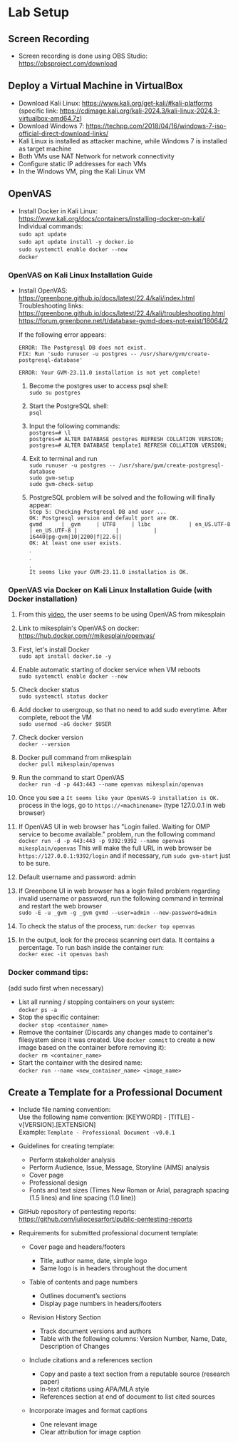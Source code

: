# Lab Setup

## Screen Recording
- Screen recording is done using OBS Studio: https://obsproject.com/download

## Deploy a Virtual Machine in VirtualBox
- Download Kali Linux: https://www.kali.org/get-kali/#kali-platforms (specific link: https://cdimage.kali.org/kali-2024.3/kali-linux-2024.3-virtualbox-amd64.7z)
- Download Windows 7: https://techpp.com/2018/04/16/windows-7-iso-official-direct-download-links/ 
- Kali Linux is installed as attacker machine, while Windows 7 is installed as target machine
- Both VMs use NAT Network for network connectivity
- Configure static IP addresses for each VMs
- In the Windows VM, ping the Kali Linux VM

## OpenVAS
- Install Docker in Kali Linux: https://www.kali.org/docs/containers/installing-docker-on-kali/<br/>
  Individual commands:<br/>
    `sudo apt update`<br/>
    `sudo apt update install -y docker.io`<br/>
    `sudo systemctl enable docker --now`<br/>
    `docker`

### OpenVAS on Kali Linux Installation Guide
- Install OpenVAS: https://greenbone.github.io/docs/latest/22.4/kali/index.html <br/>
  Troubleshooting links:<br/>
    https://greenbone.github.io/docs/latest/22.4/kali/troubleshooting.html<br/>
    https://forum.greenbone.net/t/database-gvmd-does-not-exist/18064/2<br/>
  
  If the following error appears:<br/>

  `ERROR: The Postgresql DB does not exist.`<br/>
        `FIX: Run 'sudo runuser -u postgres -- /usr/share/gvm/create-postgresql-database'`<br/>

  `ERROR: Your GVM-23.11.0 installation is not yet complete!`<br/>
  
  1. Become the postgres user to access psql shell:<br/>
     `sudo su postgres`<br/>

  2. Start the PostgreSQL shell:<br/>
     `psql`<br/>

  3. Input the following commands:<br/>
     `postgres=# \l`<br/>
     `postgres=# ALTER DATABASE postgres REFRESH COLLATION VERSION;`<br/>
     `postgres=# ALTER DATABASE template1 REFRESH COLLATION VERSION;`<br/>

  4. Exit to terminal and run<br/>
     `sudo runuser -u postgres -- /usr/share/gvm/create-postgresql-database`<br/>
     `sudo gvm-setup`<br/>
     `sudo gvm-check-setup`<br/>

  5. PostgreSQL problem will be solved and the following will finally appear:<br/>
     `Step 5: Checking Postgresql DB and user ... `<br/>
          `OK: Postgresql version and default port are OK.`<br/>
   `gvmd      | _gvm     | UTF8     | libc            | en_US.UTF-8 | en_US.UTF-8 |            |           | `<br/>
   `16440|pg-gvm|10|2200|f|22.6||`<br/>
          `OK: At least one user exists.`<br/>
     .<br/>
     .<br/>
     .<br/>
     `It seems like your GVM-23.11.0 installation is OK.`<br/>

### OpenVAS via Docker on Kali Linux Installation Guide (with Docker installation)
  1. From this [video](https://www.youtube.com/watch?v=jZZhkrY0nOE), the user seems to be using OpenVAS from mikesplain <br/>

  2. Link to mikesplain's OpenVAS on docker: https://hub.docker.com/r/mikesplain/openvas/ <br/>

  3. First, let's install Docker <br/>
  `sudo apt install docker.io -y`
    
  4. Enable automatic starting of docker service when VM reboots <br/>
  `sudo systemctl enable docker --now`

  5. Check docker status <br/>
  `sudo systemctl status docker`

  6. Add docker to usergroup, so that no need to add sudo everytime. After complete, reboot the VM <br/>
  `sudo usermod -aG docker $USER`

  7. Check docker version <br/>
  `docker --version`
  
  8. Docker pull command from mikesplain <br/>
  `docker pull mikesplain/openvas` <br/>

  9. Run the command to start OpenVAS <br/>
  `docker run -d -p 443:443 --name openvas mikesplain/openvas`

  10. Once you see a `It seems like your OpenVAS-9 installation is OK.` process in the logs, go to `https://<machinename>` (type 127.0.0.1 in web browser) <br/>

  11. If OpenVAS UI in web browser has "Login failed. Waiting for OMP service to become available." problem, run the following command <br/>
  `docker run -d -p 443:443 -p 9392:9392 --name openvas mikesplain/openvas`
      This will make the full URL in web browser be `https://127.0.0.1:9392/login` and if necessary, run `sudo gvm-start` just to be sure.
  
  11. Default username and password: admin

  12. If Greenbone UI in web browser has a login failed problem regarding invalid username or password, run the following command in terminal and restart the web browser <br/>
  `sudo -E -u _gvm -g _gvm gvmd --user=admin --new-password=admin`
  
  13. To check the status of the process, run: `docker top openvas`
  
  14. In the output, look for the process scanning cert data. It contains a percentage. To run bash inside the container run: <br/>
  `docker exec -it openvas bash` <br/>

### Docker command tips:
(add sudo first when necessary)
- List all running / stopping containers on your system: <br/>
  `docker ps -a` <br/>
- Stop the specific container: <br/>
  `docker stop <container_name>` <br/>
- Remove the container (Discards any changes made to container's filesystem since it was created. Use `docker commit` to create a new image based on the container before removing it): <br/>
  `docker rm <container_name>` <br/>
- Start the container with the desired name: <br/>
  `docker run --name <new_container_name> <image_name>` <br/>


## Create a Template for a Professional Document
- Include file naming convention: <br/>
  Use the following name convention: [KEYWORD] - [TITLE] - v[VERSION].[EXTENSION] <br/>
  Example: `Template - Professional Document -v0.0.1`

- Guidelines for creating template:
  - Perform stakeholder analysis
  - Perform Audience, Issue, Message, Storyline (AIMS) analysis
  - Cover page
  - Professional design
  - Fonts and text sizes (Times New Roman or Arial, paragraph spacing (1.5 lines) and line spacing (1.0 line))

- GitHub repository of pentesting reports: https://github.com/juliocesarfort/public-pentesting-reports

- Requirements for submitted professional document template: <br/>
  - Cover page and headers/footers
    - Title, author name, date, simple logo
    - Same logo is in headers throughout the document

  - Table of contents and page numbers
    - Outlines document’s sections
    - Display page numbers in headers/footers

  - Revision History Section
    - Track document versions and authors
    - Table with the following columns: Version Number, Name, Date, Description of Changes

  - Include citations and a references section
    - Copy and paste a text section from a reputable source (research paper)
    - In-text citations using APA/MLA style
    - References section at end of document to list cited sources

  - Incorporate images and format captions
    - One relevant image
    - Clear attribution for image caption

  



  
  
